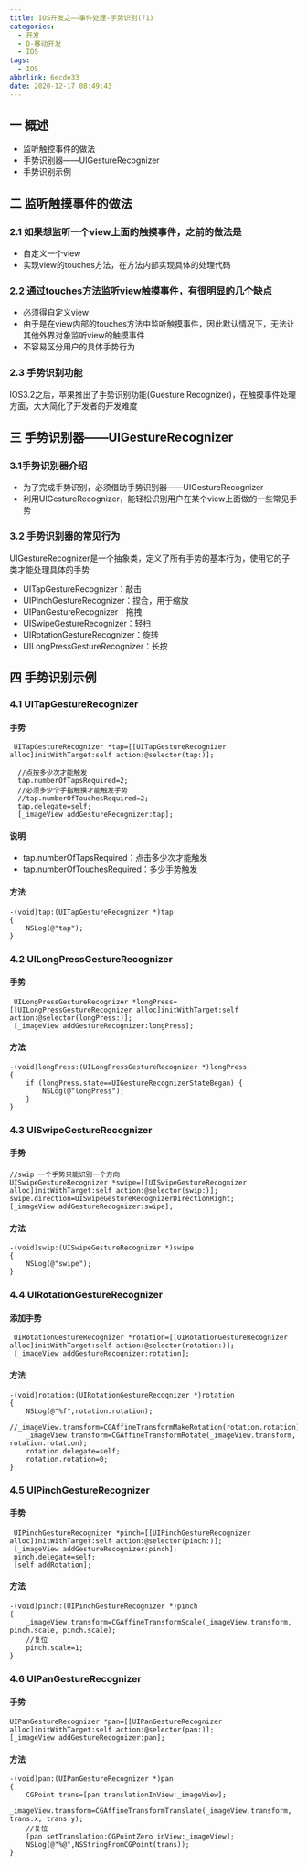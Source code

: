```yaml
---
title: IOS开发之——事件处理-手势识别(71)
categories:
  - 开发
  - D-移动开发
  - IOS
tags:
  - IOS
abbrlink: 6ecde33
date: 2020-12-17 08:49:43
---
```

## 一 概述

* 监听触控事件的做法
* 手势识别器——UIGestureRecognizer
* 手势识别示例  

<!--more-->

## 二 监听触摸事件的做法

### 2.1 如果想监听一个view上面的触摸事件，之前的做法是

* 自定义一个view
* 实现view的touches方法，在方法内部实现具体的处理代码

### 2.2 通过touches方法监听view触摸事件，有很明显的几个缺点
* 必须得自定义view
* 由于是在view内部的touches方法中监听触摸事件，因此默认情况下，无法让其他外界对象监听view的触摸事件
* 不容易区分用户的具体手势行为

### 2.3 手势识别功能

IOS3.2之后，苹果推出了手势识别功能(Guesture Recognizer)，在触摸事件处理方面，大大简化了开发者的开发难度

## 三 手势识别器——UIGestureRecognizer
### 3.1手势识别器介绍
* 为了完成手势识别，必须借助手势识别器——UIGestureRecognizer
* 利用UIGestureRecognizer，能轻松识别用户在某个view上面做的一些常见手势

### 3.2 手势识别器的常见行为

UIGestureRecognizer是一个抽象类，定义了所有手势的基本行为，使用它的子类才能处理具体的手势

* UITapGestureRecognizer：敲击
* UIPinchGestureRecognizer：捏合，用于缩放
* UIPanGestureRecognizer：拖拽
* UISwipeGestureRecognizer：轻扫
* UIRotationGestureRecognizer：旋转
* UILongPressGestureRecognizer：长按

## 四 手势识别示例  

### 4.1 UITapGestureRecognizer

#### 手势

```
 UITapGestureRecognizer *tap=[[UITapGestureRecognizer alloc]initWithTarget:self action:@selector(tap:)];
 
  //点按多少次才能触发
  tap.numberOfTapsRequired=2;
  //必须多少个手指触摸才能触发手势
  //tap.numberOfTouchesRequired=2;
  tap.delegate=self;
  [_imageView addGestureRecognizer:tap];
```

#### 说明

* tap.numberOfTapsRequired：点击多少次才能触发
* tap.numberOfTouchesRequired：多少手势触发

#### 方法

```
-(void)tap:(UITapGestureRecognizer *)tap
{
    NSLog(@"tap");
}
```

### 4.2 UILongPressGestureRecognizer

#### 手势

```
 UILongPressGestureRecognizer *longPress=[[UILongPressGestureRecognizer alloc]initWithTarget:self action:@selector(longPress:)];
 [_imageView addGestureRecognizer:longPress];
```

#### 方法

```
-(void)longPress:(UILongPressGestureRecognizer *)longPress
{
    if (longPress.state==UIGestureRecognizerStateBegan) {
        NSLog(@"longPress");
    }
}
```

### 4.3 UISwipeGestureRecognizer

#### 手势

```
//swip 一个手势只能识别一个方向
UISwipeGestureRecognizer *swipe=[[UISwipeGestureRecognizer alloc]initWithTarget:self action:@selector(swip:)];
swipe.direction=UISwipeGestureRecognizerDirectionRight;
[_imageView addGestureRecognizer:swipe];
```

#### 方法

```
-(void)swip:(UISwipeGestureRecognizer *)swipe
{
    NSLog(@"swipe");
}
```

### 4.4 UIRotationGestureRecognizer

#### 添加手势

```
 UIRotationGestureRecognizer *rotation=[[UIRotationGestureRecognizer alloc]initWithTarget:self action:@selector(rotation:)];
 [_imageView addGestureRecognizer:rotation];
```

#### 方法

```
-(void)rotation:(UIRotationGestureRecognizer *)rotation
{
    NSLog(@"%f",rotation.rotation);
    //_imageView.transform=CGAffineTransformMakeRotation(rotation.rotation);
    _imageView.transform=CGAffineTransformRotate(_imageView.transform, rotation.rotation);
    rotation.delegate=self;
    rotation.rotation=0;
}
```

### 4.5 UIPinchGestureRecognizer

#### 手势

```
 UIPinchGestureRecognizer *pinch=[[UIPinchGestureRecognizer alloc]initWithTarget:self action:@selector(pinch:)];
 [_imageView addGestureRecognizer:pinch];
 pinch.delegate=self;
 [self addRotation];
```

#### 方法

```
-(void)pinch:(UIPinchGestureRecognizer *)pinch
{
    _imageView.transform=CGAffineTransformScale(_imageView.transform, pinch.scale, pinch.scale);
    //复位
    pinch.scale=1;
}
```

### 4.6 UIPanGestureRecognizer

#### 手势

```
UIPanGestureRecognizer *pan=[[UIPanGestureRecognizer alloc]initWithTarget:self action:@selector(pan:)];
[_imageView addGestureRecognizer:pan];
```

#### 方法

```
-(void)pan:(UIPanGestureRecognizer *)pan
{
    CGPoint trans=[pan translationInView:_imageView];
    _imageView.transform=CGAffineTransformTranslate(_imageView.transform, trans.x, trans.y);
    //复位
    [pan setTranslation:CGPointZero inView:_imageView];
    NSLog(@"%@",NSStringFromCGPoint(trans));
}
```

